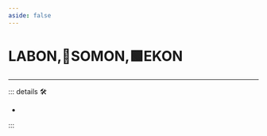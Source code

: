```yaml
---
aside: false
---
```

# LABON,🔷SOMON,🟩EKON

---

<!-- =================================================== -->
<!-- =================================================== -->
<!-- =================================================== -->
<!-- =================================================== -->
<!-- =================================================== -->
::: details 🛠

-

:::